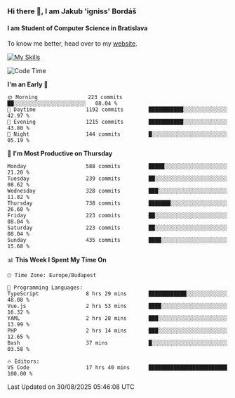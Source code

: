 ### Hi there 👋, I am Jakub 'igniss' Bordáš

#### I am Student of Computer Science in Bratislava
To know me better, head over to my [website](https://bordas.sk).

[![My Skills](https://skillicons.dev/icons?i=js,typescript,html,css,figma,svelte,vue,next,postgresql,nest,express,nodejs)](https://bordas.sk)


<!--START_SECTION:waka-->
![Code Time](http://img.shields.io/badge/Code%20Time-2%2C081%20hrs%2029%20mins-blue)

**I'm an Early 🐤** 

```text
🌞 Morning                223 commits         ██░░░░░░░░░░░░░░░░░░░░░░░   08.04 % 
🌆 Daytime                1192 commits        ███████████░░░░░░░░░░░░░░   42.97 % 
🌃 Evening                1215 commits        ███████████░░░░░░░░░░░░░░   43.80 % 
🌙 Night                  144 commits         █░░░░░░░░░░░░░░░░░░░░░░░░   05.19 % 
```
📅 **I'm Most Productive on Thursday** 

```text
Monday                   588 commits         █████░░░░░░░░░░░░░░░░░░░░   21.20 % 
Tuesday                  239 commits         ██░░░░░░░░░░░░░░░░░░░░░░░   08.62 % 
Wednesday                328 commits         ███░░░░░░░░░░░░░░░░░░░░░░   11.82 % 
Thursday                 738 commits         ███████░░░░░░░░░░░░░░░░░░   26.60 % 
Friday                   223 commits         ██░░░░░░░░░░░░░░░░░░░░░░░   08.04 % 
Saturday                 223 commits         ██░░░░░░░░░░░░░░░░░░░░░░░   08.04 % 
Sunday                   435 commits         ████░░░░░░░░░░░░░░░░░░░░░   15.68 % 
```


📊 **This Week I Spent My Time On** 

```text
🕑︎ Time Zone: Europe/Budapest

💬 Programming Languages: 
TypeScript               8 hrs 29 mins       ████████████░░░░░░░░░░░░░   48.08 % 
Vue.js                   2 hrs 53 mins       ████░░░░░░░░░░░░░░░░░░░░░   16.32 % 
YAML                     2 hrs 28 mins       ███░░░░░░░░░░░░░░░░░░░░░░   13.99 % 
PHP                      2 hrs 14 mins       ███░░░░░░░░░░░░░░░░░░░░░░   12.65 % 
Bash                     37 mins             █░░░░░░░░░░░░░░░░░░░░░░░░   03.58 % 

🔥 Editors: 
VS Code                  17 hrs 40 mins      █████████████████████████   100.00 % 
```


 Last Updated on 30/08/2025 05:46:08 UTC
<!--END_SECTION:waka-->
